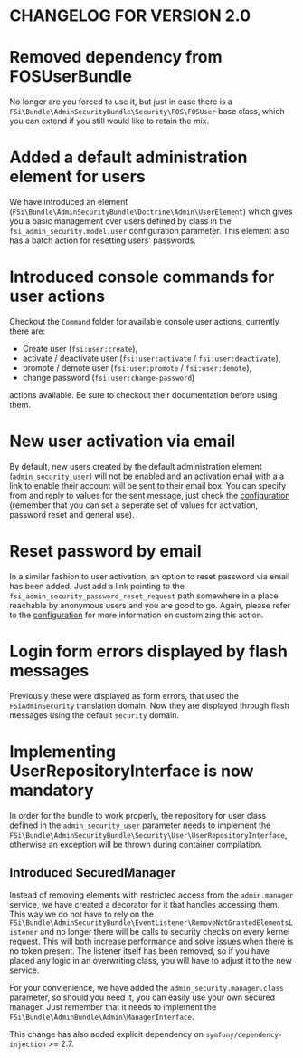 # CHANGELOG FOR VERSION 2.0

# Removed dependency from FOSUserBundle

No longer are you forced to use it, but just in case there is a `FSi\Bundle\AdminSecurityBundle\Security\FOS\FOSUser`
base class, which you can extend if you still would like to retain the mix.

# Added a default administration element for users

We have introduced an element (`FSi\Bundle\AdminSecurityBundle\Doctrine\Admin\UserElement`)
which gives you a basic management over users defined by class in the `fsi_admin_security.model.user`
configuration parameter. This element also has a batch action for resetting users'
passwords.

# Introduced console commands for user actions

Checkout the `Command` folder for available console user actions, currently there
are:

- Create user (`fsi:user:create`),
- activate / deactivate user (`fsi:user:activate` / `fsi:user:deactivate`),
- promote / demote user (`fsi:user:promote` / `fsi:user:demote`),
- change password (`fsi:user:change-password`)

actions available. Be sure to checkout their documentation before using them.

# New user activation via email

By default, new users created by the default administration element (`admin_security_user`)
will not be enabled and an activation email with a a link to enable their account
will be sent to their email box. You can specify from and reply to values for
the sent message, just check the [configuration](Resources/doc/configuration.md)
(remember that you can set a seperate set of values for activation, password
reset and general use).

# Reset password by email

In a similar fashion to user activation, an option to reset password via email
has been added. Just add a link pointing to the `fsi_admin_security_password_reset_request`
path somewhere in a place reachable by anonymous users and you are good to go.
Again, please refer to the [configuration](Resources/doc/configuration.md) for
more information on customizing this action.

# Login form errors displayed by flash messages

Previously these were displayed as form errors, that used the `FSiAdminSecurity`
translation domain. Now they are displayed through flash messages using the default
`security` domain.

# Implementing UserRepositoryInterface is now mandatory

In order for the bundle to work properly, the repository for user class defined
in the `admin_security_user` parameter needs to implement the `FSi\Bundle\AdminSecurityBundle\Security\User\UserRepositoryInterface`,
otherwise an exception will be thrown during container compilation.

## Introduced SecuredManager

Instead of removing elements with restricted access from the `admin.manager` service,
we have created a decorator for it that handles accessing them. This way we do not
have to rely on the `FSi\Bundle\AdminSecurityBundle\EventListener\RemoveNotGrantedElementsListener`
and no longer there will be calls to security checks on every kernel request. This
will both increase performance and solve issues when there is no token present.
The listener itself has been removed, so if you have placed any logic in an overwriting
class, you will have to adjust it to the new service.

For your convienience, we have added the `admin_security.manager.class` parameter,
so should you need it, you can easily use your own secured manager. Just remember
that it needs to implement the `FSi\Bundle\AdminBundle\Admin\ManagerInterface`.

This change has also added explicit dependency on `symfony/dependency-injection` >= 2.7.
